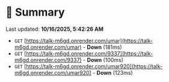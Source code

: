 # 📖 Summary
Last updated: **10/16/2025, 5:42:26 AM**

- `GET` [https://talk-m6gd.onrender.com/umar](https://talk-m6gd.onrender.com/umar) - **Down** (181ms)
- `GET` [https://talk-m6gd.onrender.com/9337](https://talk-m6gd.onrender.com/9337) - **Down** (100ms)
- `GET` [https://talk-m6gd.onrender.com/umar920](https://talk-m6gd.onrender.com/umar920) - **Down** (123ms)
